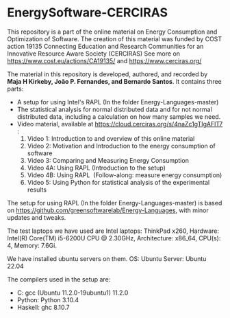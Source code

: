 # EnergySoftware-CERCIRAS
This repository is a part of the online material on Energy Consumption and Optimization of Software. 
The creation of this material was funded by COST action 19135 Connecting Education and Research Communities for an Innovative Resource Aware Society (CERCIRAS) 
See more on https://www.cost.eu/actions/CA19135/  and https://www.cerciras.org/


The material in this repository is developed, authored, and recorded by **Maja H Kirkeby, João P. Fernandes, and Bernardo Santos**.
It contains three parts:
- A setup for using Intel's RAPL (In the folder Energy-Languages-master)
- The statistical analysis for normal distributed data and for not normal distributed data, including a calculation on how many samples we need.
- Video material, available at https://cloud.cerciras.org/s/4naZc1gTIgAFlT7 :
  1. Video 1: Introduction to and overview of this online material
  2. Video 2: Motivation and Introduction to the energy consumption of software
  3. Video 3: Comparing and Measuring Energy Consumption 
  4. Video 4A: Using RAPL (Introduction to the setup)
  5. Video 4B: Using RAPL  (Follow-along: measure energy consumption)
  6. Video 5: Using Python for statistical analysis of the experimental results 



The setup for using RAPL (In the folder Energy-Languages-master) is based on https://github.com/greensoftwarelab/Energy-Languages, with minor updates and tweaks. 

The test laptops we have used are Intel laptops: ThinkPad x260, Hardware: Intel(R) Core(TM) i5-6200U CPU @ 2.30GHz, Architecture: x86_64, CPU(s): 4, Memory: 7.6Gi. 

We have installed ubuntu servers on them.  OS: Ubuntu Server: Ubuntu 22.04 

The compilers used in the setup are:
- C: 		gcc (Ubuntu 11.2.0-19ubuntu1) 11.2.0
- Python:	Python 3.10.4
- Haskell:	ghc 8.10.7


